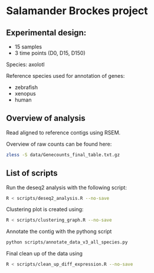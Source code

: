 # Salamander Brockes project

## Experimental design:

* 15 samples
* 3 time points (D0, D15, D150)


Species: axolotl

Reference species used for annotation of genes:
* zebrafish
* xenopus
* human


## Overview of analysis

Read aligned to reference contigs using RSEM.

Overview of raw counts can be found here:
~~~~bash
zless -S data/Genecounts_final_table.txt.gz 
~~~~




## List of scripts

Run the deseq2 analysis with the following script:
~~~~bash
R < scripts/deseq2_analysis.R --no-save
~~~~


Clustering plot is created using:
~~~~bash
R < scripts/clustering_graph.R --no-save
~~~~

Annotate the contig with the pythong script
~~~~bash
python scripts/annotate_data_v3_all_species.py
~~~~

Final clean up of the data using
~~~~bash
R < scripts/clean_up_diff_expression.R --no-save
~~~~